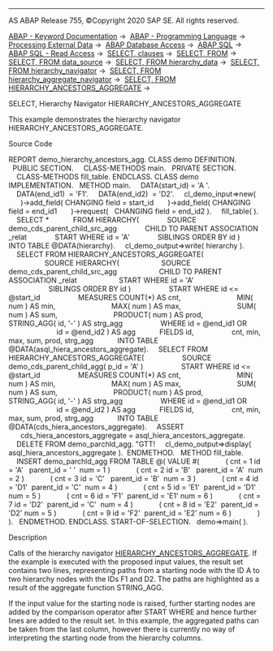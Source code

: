   

* * *

AS ABAP Release 755, ©Copyright 2020 SAP SE. All rights reserved.

[ABAP - Keyword Documentation](https://help.sap.com/doc/abapdocu_755_index_htm/7.55/en-US/abenabap.htm) →  [ABAP - Programming Language](https://help.sap.com/doc/abapdocu_755_index_htm/7.55/en-US/abenabap_reference.htm) →  [Processing External Data](https://help.sap.com/doc/abapdocu_755_index_htm/7.55/en-US/abenabap_language_external_data.htm) →  [ABAP Database Access](https://help.sap.com/doc/abapdocu_755_index_htm/7.55/en-US/abenabap_sql.htm) →  [ABAP SQL](https://help.sap.com/doc/abapdocu_755_index_htm/7.55/en-US/abenopensql.htm) →  [ABAP SQL - Read Access](https://help.sap.com/doc/abapdocu_755_index_htm/7.55/en-US/abenopen_sql_reading.htm) →  [SELECT, clauses](https://help.sap.com/doc/abapdocu_755_index_htm/7.55/en-US/abenselect_clauses.htm) →  [SELECT, FROM](https://help.sap.com/doc/abapdocu_755_index_htm/7.55/en-US/abapfrom_clause.htm) →  [SELECT, FROM data\_source](https://help.sap.com/doc/abapdocu_755_index_htm/7.55/en-US/abapselect_data_source.htm) →  [SELECT, FROM hierarchy\_data](https://help.sap.com/doc/abapdocu_755_index_htm/7.55/en-US/abenselect_hierarchy_data.htm) →  [SELECT, FROM hierarchy\_navigator](https://help.sap.com/doc/abapdocu_755_index_htm/7.55/en-US/abenselect_hierarchy_navigators.htm) →  [SELECT, FROM hierarchy\_aggregate\_navigator](https://help.sap.com/doc/abapdocu_755_index_htm/7.55/en-US/abenselect_hierarchy_agg_navis.htm) →  [SELECT, FROM HIERARCHY\_ANCESTORS\_AGGREGATE](https://help.sap.com/doc/abapdocu_755_index_htm/7.55/en-US/abenselect_hierarchy_ancs_agg.htm) → 

SELECT, Hierarchy Navigator HIERARCHY\_ANCESTORS\_AGGREGATE

This example demonstrates the hierarchy navigator HIERARCHY\_ANCESTORS\_AGGREGATE.

Source Code

REPORT demo\_hierarchy\_ancestors\_agg.
CLASS demo DEFINITION.
  PUBLIC SECTION.
    CLASS-METHODS main.
  PRIVATE SECTION.
    CLASS-METHODS fill\_table.
ENDCLASS.
CLASS demo IMPLEMENTATION.
  METHOD main.
    DATA(start\_id) = 'A '.
    DATA(end\_id1)  = 'F1'.
    DATA(end\_id2)  = 'D2'.
    cl\_demo\_input=>new(
      )->add\_field( CHANGING field = start\_id
      )->add\_field( CHANGING field = end\_id1
      )->request(   CHANGING field = end\_id2 ).
    fill\_table( ).
    SELECT \*
           FROM HIERARCHY(
             SOURCE demo\_cds\_parent\_child\_src\_agg
             CHILD TO PARENT ASSOCIATION \_relat
             START WHERE id = 'A'
             SIBLINGS ORDER BY id )
           INTO TABLE @DATA(hierarchy).
    cl\_demo\_output=>write( hierarchy ).
    SELECT FROM HIERARCHY\_ANCESTORS\_AGGREGATE(
                  SOURCE HIERARCHY(
                    SOURCE demo\_cds\_parent\_child\_src\_agg
                    CHILD TO PARENT ASSOCIATION \_relat
                    START WHERE id = 'A'
                    SIBLINGS ORDER BY id )
                  START WHERE id <= @start\_id
                  MEASURES COUNT(\*) AS cnt,
                           MIN( num ) AS min,
                           MAX( num ) AS max,
                           SUM( num ) AS sum,
                           PRODUCT( num ) AS prod,
                           STRING\_AGG( id, '-' ) AS strg\_agg
                  WHERE id = @end\_id1 OR
                        id = @end\_id2 ) AS agg
           FIELDS id,
                  cnt, min, max, sum, prod, strg\_agg
           INTO TABLE @DATA(asql\_hiera\_ancestors\_aggregate).
    SELECT FROM HIERARCHY\_ANCESTORS\_AGGREGATE(
                  SOURCE demo\_cds\_parent\_child\_agg( p\_id = 'A' )
                  START WHERE id <= @start\_id
                  MEASURES COUNT(\*) AS cnt,
                           MIN( num ) AS min,
                           MAX( num ) AS max,
                           SUM( num ) AS sum,
                           PRODUCT( num ) AS prod,
                           STRING\_AGG( id, '-' ) AS strg\_agg
                  WHERE id = @end\_id1 OR
                        id = @end\_id2 ) AS agg
           FIELDS id,
                  cnt, min, max, sum, prod, strg\_agg
           INTO TABLE @DATA(cds\_hiera\_ancestors\_aggregate).
    ASSERT
      cds\_hiera\_ancestors\_aggregate = asql\_hiera\_ancestors\_aggregate.
    DELETE FROM demo\_parchld\_agg. "GTT!
    cl\_demo\_output=>display( asql\_hiera\_ancestors\_aggregate ).  ENDMETHOD.
  METHOD fill\_table.
    INSERT demo\_parchld\_agg FROM TABLE @( VALUE #(
            ( cnt = 1 id = 'A'   parent\_id = ' '  num = 1 )
            ( cnt = 2 id = 'B'   parent\_id = 'A'  num = 2 )
            ( cnt = 3 id = 'C'   parent\_id = 'B'  num = 3 )
            ( cnt = 4 id = 'D1'  parent\_id = 'C'  num = 4 )
            ( cnt = 5 id = 'E1'  parent\_id = 'D1' num = 5 )
            ( cnt = 6 id = 'F1'  parent\_id = 'E1' num = 6 )
            ( cnt = 7 id = 'D2'  parent\_id = 'C'  num = 4 )
            ( cnt = 8 id = 'E2'  parent\_id = 'D2' num = 5 )
            ( cnt = 9 id = 'F2'  parent\_id = 'E2' num = 6 )
            ) ).
  ENDMETHOD.
ENDCLASS.
START-OF-SELECTION.
  demo=>main( ).

Description

Calls of the hierarchy navigator [HIERARCHY\_ANCESTORS\_AGGREGATE](https://help.sap.com/doc/abapdocu_755_index_htm/7.55/en-US/abenselect_hierarchy_ancs_agg.htm). If the example is executed with the proposed input values, the result set contains two lines, representing paths from a starting node with the ID A to two hierarchy nodes with the IDs F1 and D2. The paths are highlighted as a result of the aggregate function STRING\_AGG.

If the input value for the starting node is raised, further starting nodes are added by the comparison operator after START WHERE and hence further lines are added to the result set. In this example, the aggregated paths can be taken from the last column, however there is currently no way of interpreting the starting node from the hierarchy columns.